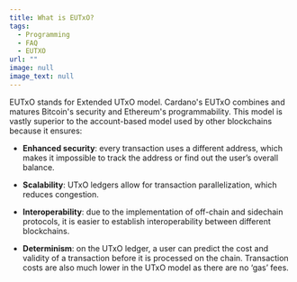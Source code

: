 ```yaml
---
title: What is EUTxO?
tags:
  - Programming
  - FAQ
  - EUTXO
url: ""
image: null
image_text: null
---
```


EUTxO stands for Extended UTxO model. Cardano's EUTxO combines and matures Bitcoin's security and Ethereum's programmability. This model is vastly superior to the account-based model used by other blockchains because it ensures:

*   **Enhanced security**: every transaction uses a different address, which makes it impossible to track the address or find out the user’s overall balance.
    
*   **Scalability**: UTxO ledgers allow for transaction parallelization, which reduces congestion.
    
*   **Interoperability**: due to the implementation of off-chain and sidechain protocols, it is easier to establish interoperability between different blockchains.
    
*   **Determinism**: on the UTxO ledger, a user can predict the cost and validity of a transaction before it is processed on the chain. Transaction costs are also much lower in the UTxO model as there are no ‘gas’ fees.

